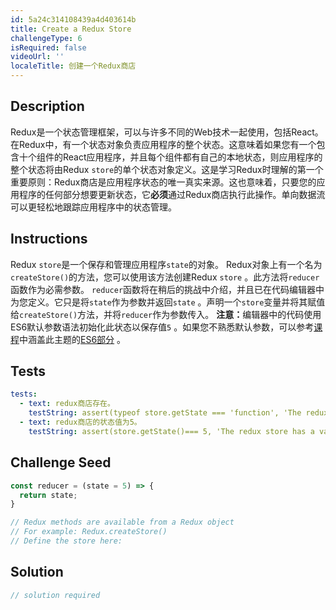 ```yaml
---
id: 5a24c314108439a4d403614b
title: Create a Redux Store
challengeType: 6
isRequired: false
videoUrl: ''
localeTitle: 创建一个Redux商店
---
```


## Description
<section id="description"> Redux是一个状态管理框架，可以与许多不同的Web技术一起使用，包括React。在Redux中，有一个状态对象负责应用程序的整个状态。这意味着如果您有一个包含十个组件的React应用程序，并且每个组件都有自己的本地状态，则应用程序的整个状态将由Redux <code>store</code>的单个状态对象定义。这是学习Redux时理解的第一个重要原则：Redux商店是应用程序状态的唯一真实来源。这也意味着，只要您的应用程序的任何部分想要更新状态，它<strong>必须</strong>通过Redux商店执行此操作。单向数据流可以更轻松地跟踪应用程序中的状态管理。 </section>

## Instructions
<section id="instructions"> Redux <code>store</code>是一个保存和管理应用程序<code>state</code>的对象。 Redux对象上有一个名为<code>createStore()</code>的方法，您可以使用该方法创建Redux <code>store</code> 。此方法将<code>reducer</code>函数作为必需参数。 <code>reducer</code>函数将在稍后的挑战中介绍，并且已在代码编辑器中为您定义。它只是将<code>state</code>作为参数并返回<code>state</code> 。声明一个<code>store</code>变量并将其赋值给<code>createStore()</code>方法，并将<code>reducer</code>作为参数传入。 <strong>注意：</strong>编辑器中的代码使用ES6默认参数语法初始化此状态以保存值<code>5</code> 。如果您不熟悉默认参数，可以参考<a target="_blank" href="https://learn.freecodecamp.org/javascript-algorithms-and-data-structures/es6/set-default-parameters-for-your-functions">课程</a>中涵盖此主题的<a target="_blank" href="https://learn.freecodecamp.org/javascript-algorithms-and-data-structures/es6/set-default-parameters-for-your-functions">ES6部分</a> 。 </section>

## Tests
<section id='tests'>

```yml
tests:
  - text: redux商店存在。
    testString: assert(typeof store.getState === 'function', 'The redux store exists.');
  - text: redux商店的状态值为5。
    testString: assert(store.getState()=== 5, 'The redux store has a value of 5 for the state.');

```

</section>

## Challenge Seed
<section id='challengeSeed'>

<div id='jsx-seed'>

```jsx
const reducer = (state = 5) => {
  return state;
}

// Redux methods are available from a Redux object
// For example: Redux.createStore()
// Define the store here:

```

</div>



</section>

## Solution
<section id='solution'>

```js
// solution required
```
</section>
